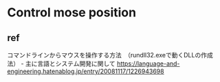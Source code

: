# Control mose position



## ref

コマンドラインからマウスを操作する方法　（rundll32.exeで動くDLLの作成法） - 主に言語とシステム開発に関して
https://language-and-engineering.hatenablog.jp/entry/20081117/1226943698